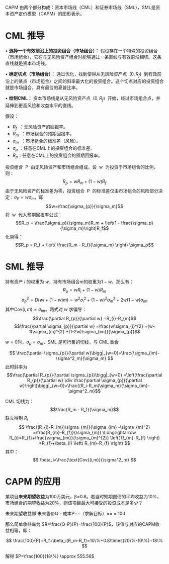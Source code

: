 CAPM 由两个部分构成：资本市场线（CML）和证券市场线（SML），SML是资本资产定价模型（CAPM）的图形表示。

# CML 推导

• **选择一个有效前沿上的投资组合（市场组合）：** 假设存在一个特殊的投资组合（市场组合），它在与无风险资产组合时能够通过一条直线与有效前沿相切。这条直线就是资本市场线。

• **确定切点（市场组合）：** 通过优化，找到使得从无风险资产点  $(0, R_f)$  到有效前沿上的某点（市场组合）之间的斜率最大化的投资组合。这个切点对应的投资组合就是市场组合，具有最佳的夏普比率。

• **绘制CML：** 资本市场线是从无风险资产点  $(0, R_f)$  开始，经过市场组合点，并延伸到更高风险和收益水平的直线。

假设：
- $R_f$  ：无风险资产的回报率。
- $R_m$  ：市场组合的预期回报率。
- $\sigma_m$  ：市场组合的标准差（风险）。
- $\sigma_p$ ：任意在CML上的投资组合的标准差。
- $R_p$：任意在CML上的投资组合的预期回报率。

投资组合  P  由无风险资产和市场组合组成，设  w  为投资于市场组合的比例，则：
$$R_p = wR_m + (1 - w)R_f$$
由于无风险资产的标准差为零，投资组合  P  的标准差仅由市场组合的风险部分决定：$\sigma_P = w\sigma_m$，即
$$w=\frac{\sigma_{p}}{\sigma_m}$$
将  w  代入预期回报率公式：
$$R_p = \frac{\sigma_p}{\sigma_m}R_m + \left(1 - \frac{\sigma_p}{\sigma_m}\right)R_f$$
化简得：
$$R_p = R_f + \left( \frac{R_m - R_f}{\sigma_m} \right) \sigma_p$$


# SML 推导

持有资产 $i$ 的权重为 $w$，持有市场组合$m$的权重为$1-w$。那么有：
$$R_p=wR_i+(1-w)R_m$$
$$
\sigma^2_{p}=D\left( wi+\left( 1-w \right) m \right) =w^{2}\sigma_{i}^{2} +\left( 1-w \right)^{2} \sigma_{m}^{2} +2w\left( 1-w \right) \sigma_{im}
$$
其中$\text{Cov}(i,m)=\sigma_{im}$。两式对 $w$ 求偏导：
$$\frac{\partial R_{p}}{\partial w} =R_{i}-R_{m}$$
$$\frac{\partial \sigma_{p}}{\partial w} =\frac{w\sigma_{i}^{2} +(w-1)\sigma_{m}^{2} +(1-2w)\sigma_{im}}{\sigma_{p}}$$

$w=0$时，$\sigma_p=\sigma_m$，SML 是可行集的切线，与 CML 重合

$$
\frac{\partial \sigma_{p}}{\partial w}\bigg|_{w=0}=\frac{\sigma_{im}-\sigma^2_m}{\sigma_m}
$$
此时斜率为
$$\frac{\partial R_{p}}{\partial \sigma_{p}}\bigg|_{w=0} =\left(\frac{\partial R_{p}}{\partial w} \div \frac{\partial \sigma_{p}}{\partial w}\right)\bigg|_{w=0}=\frac{(R_i-R_m)\sigma_m}{\sigma_{im}-\sigma^2_m}$$

CML 切线为：
$$\frac{R_m - R_f}{\sigma_m}$$
联立得到 $R_i$
$$
\frac{(R_{i}-R_{m})\sigma_{m}}{\sigma_{im} -\sigma_{m}^2} =\frac{R_{m}-R_{f}}{\sigma_{m}} \Longrightarrow R_{i}=R_{f}+\frac{\sigma_{im}}{\sigma_{m}^{2}} \left( R_{m}-R_{f} \right) =R_{f}+\beta_{i} \left( R_{m}-R_{f} \right)
$$
其中：
$$
\beta_i=\frac{\text{Cov}(i,m)}{\sigma^2_m}
$$
# CAPM 的应用

某项目**未来期望收益**为100万美元，β=0.8。若当时短期国债的平均收益为10%，市场组合的期望收益为20%，则该项目最大可接受的投资成本是多少？


未来期望收益即 未来售价Q - 成本P==（求解目标）== = 100

那么简单收益率为 $R=\frac{Q-P}{P}=\frac{100}{P}$，该值与对应的CAPM收益相等，即：

$$
\frac{100}{P}=R_f+\beta_i(R_m-R_f)=10\%+0.8\times(20\%-10\%)=18\%
$$

解得 $P=\frac{100}{18\%} \approx 555.56$

